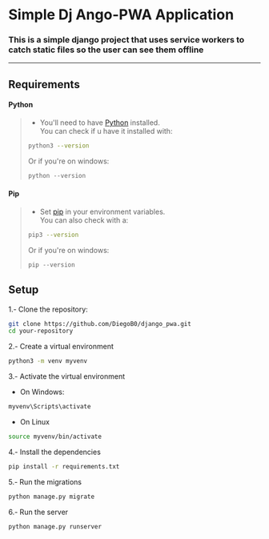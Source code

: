 
# Simple Dj Ango-PWA Application

### This is a simple django project that uses service workers to catch static files so the user can see them offline

***

## Requirements

#### Python

> - You'll need to have [Python](https://www.python.org/downloads/) installed. <br>
>    You can check if u have it installed with:
>
> ```bash
>python3 --version
> ```
>
> Or if you're on windows:
>
> ```powershell
>python --version
> ```
>

#### Pip

> - Set [pip](https://pypi.org/project/pip/) in your environment variables. <br>
>    You can also check with a:
>
> ```bash
>pip3 --version
> ```
> Or if you're on windows:
>
> ```powershell
>pip --version
> ```

## Setup

1.- Clone the repository:

```bash
git clone https://github.com/DiegoB0/django_pwa.git
cd your-repository
```

2.- Create a virtual environment

```bash
python3 -m venv myvenv
```

3.- Activate the virtual environment

  - On Windows:
  ```cmd
myvenv\Scripts\activate
  ```

  - On Linux
  ```bash
source myvenv/bin/activate
  ```

4.- Install the dependencies

```bash
pip install -r requirements.txt
```

5.- Run the migrations

```bash
python manage.py migrate
```

6.- Run the server

```bash
python manage.py runserver
```
